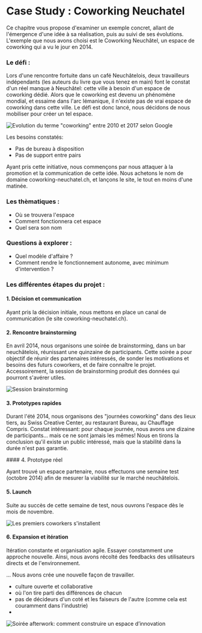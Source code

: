 # Case Study : Coworking Neuchatel

Ce chapitre vous propose d'examiner un exemple concret, allant de l'émergence d'une idée à sa réalisation, puis au suivi de ses évolutions. L'exemple que nous avons choisi est le Coworking Neuchâtel, un espace de coworking qui a vu le jour en 2014.

### Le défi : 

Lors d'une rencontre fortuite dans un café Neuchâtelois, deux travailleurs indépendants (les auteurs du livre que vous tenez en main) font le constat d'un réel manque à Neuchâtel: cette ville à besoin d'un espace de coworking dédié. Alors que le coworking est devenu un phénomène mondial, et essaime dans l'arc lémanique, il n'existe pas de vrai espace de coworking dans cette ville. Le défi est donc lancé, nous décidons de nous mobiliser pour créer un tel espace.

![Evolution du terme "coworking" entre 2010 et 2017 selon Google](../contents/img/tendance-coworking.png)

Les besoins constatés:
- Pas de bureau à disposition
- Pas de support entre pairs

Ayant pris cette initiative, nous commençons par nous attaquer à la promotion et la communication de cette idée. Nous achetons le nom de domaine coworking-neuchatel.ch, et lançons le site, le tout en moins d'une matinée.

### Les thèmatiques :

- Où se trouvera l'espace
- Comment fonctionnera cet espace
- Quel sera son nom 


### Questions à explorer : 

- Quel modèle d'affaire ?
- Comment rendre le fonctionnement autonome, avec minimum d'intervention ? 

### Les différentes étapes du projet : 

#### 1. Décision et communication

Ayant pris la décision initiale, nous mettons en place un canal de communication (le site coworking-neuchatel.ch).

#### 2. Rencontre brainstorming

En avril 2014, nous organisons une soirée de brainstorming, dans un bar neuchâtelois, réunissant une quinzaine de participants. Cette soirée a pour objectif de réunir des partenaires intéressés, de sonder les motivations et besoins des futurs coworkers, et de faire connaître le projet. Accessoirement, la session de brainstorming produit des données qui pourront s'avérer utiles.

![Session brainstorming](../contents/img/coworking-brainstorm-notes.jpg)

#### 3. Prototypes rapides

Durant l'été 2014, nous organisons des "journées coworking" dans des lieux tiers, au Swiss Creative Center, au restaurant Bureau, au Chauffage Compris. Constat intéressant: pour chaque journée, nous avons une dizaine de participants... mais ce ne sont jamais les mêmes! Nous en tirons la conclusion qu'il existe un public intéressé, mais que la stabilité dans la durée n'est pas garantie.

#### 4. Prototype réel

Ayant trouvé un espace partenaire, nous effectuons une semaine test (octobre 2014) afin de mesurer la viabilité sur le marché neuchâtelois. 

#### 5. Launch

Suite au succès de cette semaine de test, nous ouvrons l'espace dès le mois de novembre.

![Les premiers coworkers s'installent](../contents/img/cowork-sablons.jpg)

#### 6. Expansion et itération

Itération constante et organisation agile. Essayer constamment une approche nouvelle. Ainsi, nous avons récolté des feedbacks des utilisateurs directs et de l'environnement. 


...
Nous avons crée une nouvelle façon de travailler.

- culture ouverte et collaborative
- où l'on tire parti des différences de chacun
- pas de décideurs d'un coté et les faiseurs de l'autre (comme cela est couramment dans l'industrie)
- 

![Soirée afterwork: comment construire un espace d’innovation](../contents/img/coworking-afterwork.jpg)